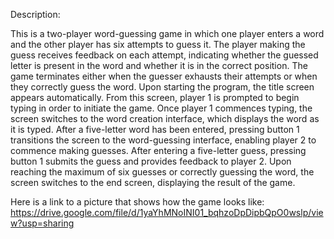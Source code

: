 Description: 

This is a two-player word-guessing game in which one player enters a word and the other player has six attempts to guess it. 
The player making the guess receives feedback on each attempt, indicating whether the guessed letter is present in the word 
and whether it is in the correct position. The game terminates either when the guesser exhausts their attempts or when they
correctly guess the word.
Upon starting the program, the title screen appears automatically. From this screen, player 1 is 
prompted to begin typing in order to initiate the game. Once player 1 commences typing, the screen switches to the word 
creation interface, which displays the word as it is typed. After a five-letter word has been entered, pressing button 1 
transitions the screen to the word-guessing interface, enabling player 2 to commence making guesses. After entering a 
five-letter guess, pressing button 1 submits the guess and provides feedback to player 2. Upon reaching the maximum of six
guesses or correctly guessing the word, the screen switches to the end screen, displaying the result of the game.

Here is a link to a picture that shows how the game looks like: https://drive.google.com/file/d/1yaYhMNoINI01_bqhzoDpDipbQpO0wslp/view?usp=sharing
